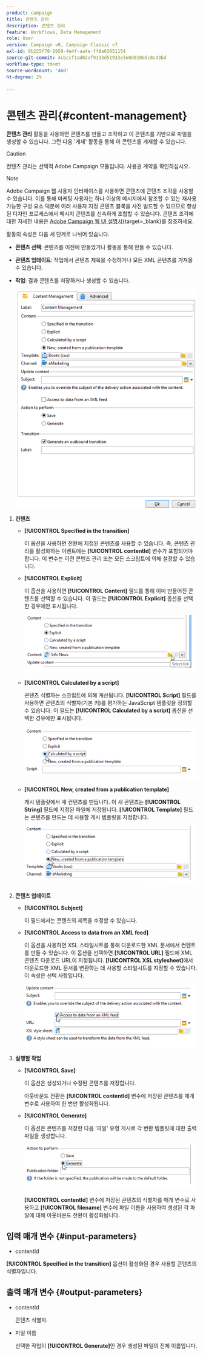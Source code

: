 ```yaml
---
product: campaign
title: 콘텐츠 관리
description: 콘텐츠 관리
feature: Workflows, Data Management
role: User
version: Campaign v8, Campaign Classic v7
exl-id: 9b225f78-1959-4e4f-aa4e-ff8a63051154
source-git-commit: 4cbccf1ad02af9133d51933e3e0d010b5c8c43bd
workflow-type: tm+mt
source-wordcount: '460'
ht-degree: 2%

---
```


# 콘텐츠 관리{#content-management}

**콘텐츠 관리** 활동을 사용하면 콘텐츠를 만들고 조작하고 이 콘텐츠를 기반으로 파일을 생성할 수 있습니다. 그런 다음 &#39;게재&#39; 활동을 통해 이 콘텐츠를 게재할 수 있습니다.

>[!CAUTION]
>
>컨텐츠 관리는 선택적 Adobe Campaign 모듈입니다. 사용권 계약을 확인하십시오.

>[!NOTE]
>
>Adobe Campaign 웹 사용자 인터페이스를 사용하면 콘텐츠에 콘텐츠 조각을 사용할 수 있습니다. 이를 통해 마케팅 사용자는 하나 이상의 메시지에서 참조할 수 있는 재사용 가능한 구성 요소 덕분에 여러 사용자 지정 콘텐츠 블록을 사전 빌드할 수 있으므로 향상된 디자인 프로세스에서 메시지 콘텐츠를 신속하게 조합할 수 있습니다. 콘텐츠 조각에 대한 자세한 내용은 [Adobe Campaign 웹 UI 설명서](https://experienceleague.adobe.com/ko/docs/campaign-web/v8/content/manage-reusable-content/fragments/fragments){target=_blank}를 참조하세요.

활동의 속성은 다음 세 단계로 나뉘어 있습니다.

* **콘텐츠 선택**: 콘텐츠를 이전에 만들었거나 활동을 통해 만들 수 있습니다.
* **콘텐츠 업데이트**: 작업에서 콘텐츠 제목을 수정하거나 모든 XML 콘텐츠를 가져올 수 있습니다.
* **작업**: 결과 콘텐츠를 저장하거나 생성할 수 있습니다.

  ![](assets/content_mgmt_edit.png)

1. **컨텐츠**

   * **[!UICONTROL Specified in the transition]**

     이 옵션을 사용하면 전환에 지정된 콘텐츠를 사용할 수 있습니다. 즉, 콘텐츠 관리를 활성화하는 이벤트에는 **[!UICONTROL contentId]** 변수가 포함되어야 합니다. 이 변수는 이전 콘텐츠 관리 또는 모든 스크립트에 의해 설정할 수 있습니다.

   * **[!UICONTROL Explicit]**

     이 옵션을 사용하면 **[!UICONTROL Content]** 필드를 통해 이미 만들어진 콘텐츠를 선택할 수 있습니다. 이 필드는 **[!UICONTROL Explicit]** 옵션을 선택한 경우에만 표시됩니다.

     ![](assets/content_mgmt_explicit.png)

   * **[!UICONTROL Calculated by a script]**

     콘텐츠 식별자는 스크립트에 의해 계산됩니다. **[!UICONTROL Script]** 필드를 사용하면 콘텐츠의 식별자(기본 키)를 평가하는 JavaScript 템플릿을 정의할 수 있습니다. 이 필드는 **[!UICONTROL Calculated by a script]** 옵션을 선택한 경우에만 표시됩니다.

     ![](assets/content_mgmt_script.png)

   * **[!UICONTROL New, created from a publication template]**

     게시 템플릿에서 새 컨텐츠를 만듭니다. 이 새 콘텐츠는 **[!UICONTROL String]** 필드에 지정된 파일에 저장됩니다. **[!UICONTROL Template]** 필드는 콘텐츠를 만드는 데 사용할 게시 템플릿을 지정합니다.

     ![](assets/content_mgmt_new.png)

1. **콘텐츠 업데이트**

   * **[!UICONTROL Subject]**

     이 필드에서는 콘텐츠의 제목을 수정할 수 있습니다.

   * **[!UICONTROL Access to data from an XML feed]**

     이 옵션을 사용하면 XSL 스타일시트를 통해 다운로드한 XML 문서에서 컨텐트를 만들 수 있습니다. 이 옵션을 선택하면 **[!UICONTROL URL]** 필드에 XML 콘텐츠 다운로드 URL이 지정됩니다. **[!UICONTROL XSL stylesheet]**&#x200B;에서 다운로드한 XML 문서를 변환하는 데 사용할 스타일시트를 지정할 수 있습니다. 이 속성은 선택 사항입니다.

     ![](assets/content_mgmt_xmlcontent.png)

1. **실행할 작업**

   * **[!UICONTROL Save]**

     이 옵션은 생성되거나 수정된 콘텐츠를 저장합니다.

     아웃바운드 전환은 **[!UICONTROL contentId]** 변수에 저장된 콘텐츠를 매개 변수로 사용하여 한 번만 활성화됩니다.

   * **[!UICONTROL Generate]**

     이 옵션은 콘텐츠를 저장한 다음 &#39;파일&#39; 유형 게시로 각 변환 템플릿에 대한 출력 파일을 생성합니다.

     ![](assets/content_mgmt_generate.png)

     **[!UICONTROL contentId]** 변수에 저장된 콘텐츠의 식별자를 매개 변수로 사용하고 **[!UICONTROL filename]** 변수에 파일 이름을 사용하여 생성된 각 파일에 대해 아웃바운드 전환이 활성화됩니다.

## 입력 매개 변수 {#input-parameters}

* contentId

**[!UICONTROL Specified in the transition]** 옵션이 활성화된 경우 사용할 콘텐츠의 식별자입니다.

## 출력 매개 변수 {#output-parameters}

* contentId

  콘텐츠 식별자.

* 파일 이름

  선택한 작업이 **[!UICONTROL Generate]**&#x200B;인 경우 생성된 파일의 전체 이름입니다.
